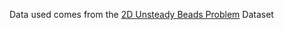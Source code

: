 Data used comes from the [2D Unsteady Beads Problem](https://cgl.ethz.ch/research/visualization/data.php) Dataset
